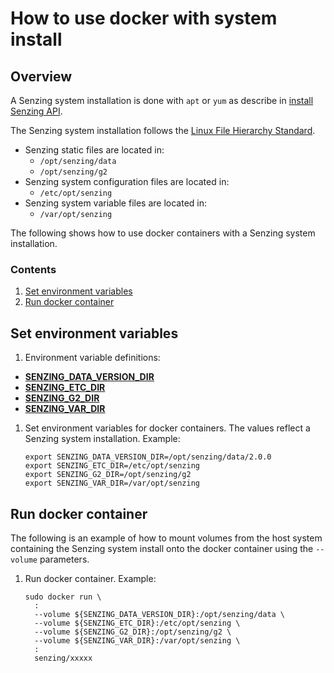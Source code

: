 # How to use docker with system install

## Overview

A Senzing system installation is done with `apt` or `yum` as describe in
[install Senzing API](https://github.com/Senzing/knowledge-base/blob/main/HOWTO/install-senzing-api.md).

The Senzing system installation follows the [Linux File Hierarchy Standard](https://refspecs.linuxfoundation.org/FHS_3.0/fhs-3.0.pdf).

- Senzing static files are located in:
  - `/opt/senzing/data`
  - `/opt/senzing/g2`
- Senzing system configuration files are located in:
  - `/etc/opt/senzing`
- Senzing system variable files are located in:
  - `/var/opt/senzing`

The following shows how to use docker containers with a Senzing system installation.

### Contents

1. [Set environment variables](#set-environment-variables)
1. [Run docker container](#run-docker-container)

## Set environment variables

1. Environment variable definitions:

- **[SENZING_DATA_VERSION_DIR](https://github.com/Senzing/knowledge-base/blob/main/lists/environment-variables.md#senzing_data_version_dir)**
- **[SENZING_ETC_DIR](https://github.com/Senzing/knowledge-base/blob/main/lists/environment-variables.md#senzing_etc_dir)**
- **[SENZING_G2_DIR](https://github.com/Senzing/knowledge-base/blob/main/lists/environment-variables.md#senzing_g2_dir)**
- **[SENZING_VAR_DIR](https://github.com/Senzing/knowledge-base/blob/main/lists/environment-variables.md#senzing_var_dir)**

1. Set environment variables for docker containers.
   The values reflect a Senzing system installation.
   Example:

    ```console
    export SENZING_DATA_VERSION_DIR=/opt/senzing/data/2.0.0
    export SENZING_ETC_DIR=/etc/opt/senzing
    export SENZING_G2_DIR=/opt/senzing/g2
    export SENZING_VAR_DIR=/var/opt/senzing
    ```

## Run docker container

The following is an example of how to mount volumes from the host system containing the Senzing system install onto the docker container
using the `--volume` parameters.

1. Run docker container.
   Example:

    ```console
    sudo docker run \
      :
      --volume ${SENZING_DATA_VERSION_DIR}:/opt/senzing/data \
      --volume ${SENZING_ETC_DIR}:/etc/opt/senzing \
      --volume ${SENZING_G2_DIR}:/opt/senzing/g2 \
      --volume ${SENZING_VAR_DIR}:/var/opt/senzing \
      :
      senzing/xxxxx
    ```
